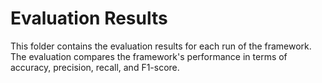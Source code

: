 # Evaluation Results
This folder contains the evaluation results for each run of the framework.
The evaluation compares the framework's performance in terms of accuracy, precision, recall, and F1-score.
